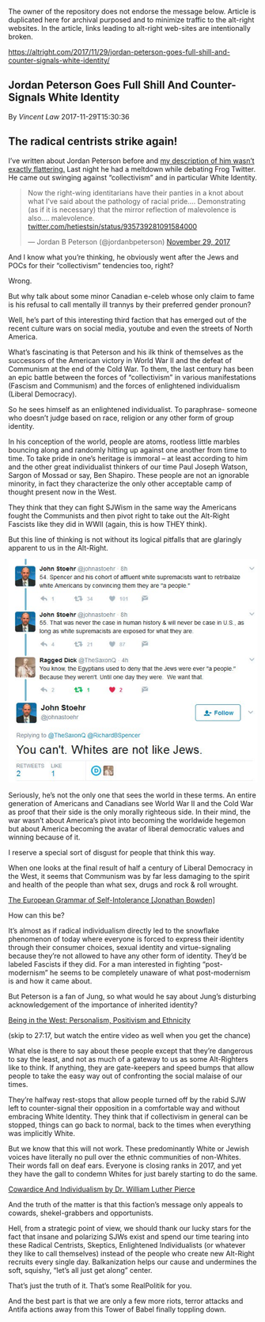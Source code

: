 <link rel="stylesheet" href="../github-markdown.css">
<article class="markdown-body">

<red>The owner of the repository does not endorse the message below.
Article is duplicated here for archival purposed and to minimize traffic to the alt-right websites.
In the article, links leading to alt-right web-sites are intentionally broken.</red>

https://altright.com/2017/11/29/jordan-peterson-goes-full-shill-and-counter-signals-white-identity/

# Jordan Peterson Goes Full Shill And Counter-Signals White Identity

By *Vincent Law* 2017-11-29T15:30:36

## The radical centrists strike again!

I’ve written about Jordan Peterson before and [my description of him wasn’t exactly flattering.](#https://altright.com/2017/11/24/wilfrid-laurier-university-commissars-interrogate-girl-for-showing-jordan-peterson-video/) Last night he had a meltdown while debating Frog Twitter. He came out swinging against “collectivism” and in particular White Identity.

> Now the right-wing identitarians have their panties in a knot about what I've said about the pathology of racial pride…. Demonstrating (as if it is necessary) that the mirror reflection of malevolence is also…. malevolence. [twitter.com/hetiestsin/status/935739281091584000](https://twitter.com/hetiestsin/status/935739281091584000)
>
> — Jordan B Peterson (@jordanbpeterson) [November 29, 2017](https://twitter.com/jordanbpeterson/status/935740525063430144)

And I know what you’re thinking, he obviously went after the Jews and POCs for their “collectivism” tendencies too, right?

Wrong.

But why talk about some minor Canadian e-celeb whose only claim to fame is his refusal to call mentally ill trannys by their preferred gender pronoun?

Well, he’s part of this interesting third faction that has emerged out of the recent culture wars on social media, youtube and even the streets of North America.

What’s fascinating is that Peterson and his ilk think of themselves as the successors of the American victory in World War II and the defeat of Communism at the end of the Cold War. To them, the last century has been an epic battle between the forces of “collectivism” in various manifestations (Fascism and Communism) and the forces of enlightened individualism (Liberal Democracy).

So he sees himself as an enlightened individualist. To paraphrase- someone who doesn’t judge based on race, religion or any other form of group identity.

In his conception of the world, people are atoms, rootless little marbles bouncing along and randomly hitting up against one another from time to time. To take pride in one’s heritage is immoral – at least according to him and the other great individualist thinkers of our time Paul Joseph Watson, Sargon of Mossad or say, Ben Shapiro. These people are not an ignorable minority, in fact they characterize the only other acceptable camp of thought present now in the West.

They think that they can fight SJWism in the same way the Americans fought the Communists and then pivot right to take out the Alt-Right Fascists like they did in WWII (again, this is how THEY think).

But this line of thinking is not without its logical pitfalls that are glaringly apparent to us in the Alt-Right.

![](whites-are-not-like-jews.jpg)

Seriously, he’s not the only one that sees the world in these terms. An entire generation of Americans and Canadians see World War II and the Cold War as proof that their side is the only morally righteous side. In their mind, the war wasn’t about America’s pivot into becoming the worldwide hegemon but about America becoming the avatar of liberal democratic values and winning because of it.

I reserve a special sort of disgust for people that think this way.

When one looks at the final result of half a century of Liberal Democracy in the West, it seems that Communism was by far less damaging to the spirit and health of the people than what sex, drugs and rock & roll wrought.

[The European Grammar of Self-Intolerance \[Jonathan Bowden\]](https://www.youtube.com/watch?v=aR4MvD9IEAE)

How can this be?

It’s almost as if radical individualism directly led to the snowflake phenomenon of today where everyone is forced to express their identity through their consumer choices, sexual identity and virtue-signaling because they’re not allowed to have any other form of identity. They’d be labeled Fascists if they did. For a man interested in fighting “post-modernism” he seems to be completely unaware of what post-modernism is and how it came about.

But Peterson is a fan of Jung, so what would he say about Jung’s disturbing acknowledgement of the importance of inherited identity?

[Being in the West: Personalism, Positivism and Ethnicity](https://www.youtube.com/watch?v=beRNIxYsxcw)

(skip to 27:17, but watch the entire video as well when you get the chance)

What else is there to say about these people except that they’re dangerous to say the least, and not as much of a gateway to us as some Alt-Righters like to think. If anything, they are gate-keepers and speed bumps that allow people to take the easy way out of confronting the social malaise of our times.

They’re halfway rest-stops that allow people turned off by the rabid SJW left to counter-signal their opposition in a comfortable way and without embracing White Identity. They think that if collectivism in general can be stopped, things can go back to normal, back to the times when everything was implicitly White.

But we know that this will not work. These predominantly White or Jewish voices have literally no pull over the ethnic communities of non-Whites. Their words fall on deaf ears. Everyone is closing ranks in 2017, and yet they have the gall to condemn Whites for just barely starting to do the same.

[Cowardice And Individualism by Dr. William Luther Pierce](https://www.youtube.com/watch?v=LsB5vHs_83Q)

And the truth of the matter is that this faction’s message only appeals to cowards, shekel-grabbers and opportunists.

Hell, from a strategic point of view, we should thank our lucky stars for the fact that insane and polarizing SJWs exist and spend our time tearing into these Radical Centrists, Skeptics, Enlightened Individualists (or whatever they like to call themselves) instead of the people who create new Alt-Right recruits every single day. Balkanization helps our cause and undermines the soft, squishy, “let’s all just get along” center.

That’s just the truth of it. That’s some RealPolitik for you.

And the best part is that we are only a few more riots, terror attacks and Antifa actions away from this Tower of Babel finally toppling down.
